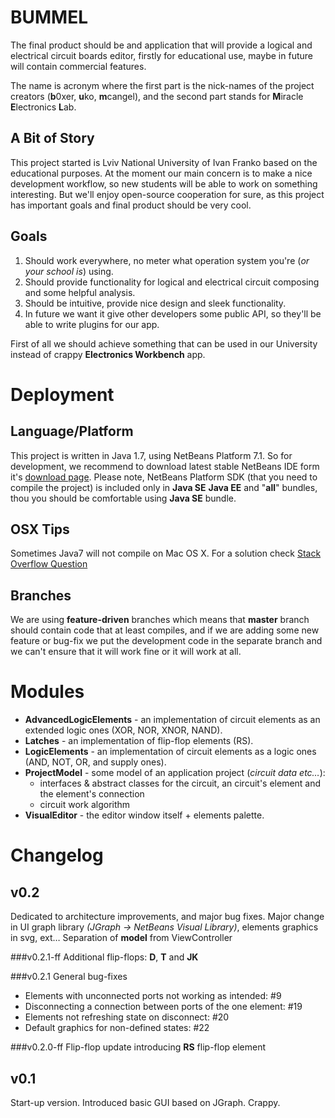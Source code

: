 BUMMEL
======

The final product should be and application that will provide a logical and electrical circuit boards editor, firstly for educational use, maybe in future will contain commercial features.

The name is acronym where the first part is the nick-names of the project creators (**b**0xer, **u**ko, **m**cangel), and the second part stands for **M**iracle **E**lectronics **L**ab.

A Bit of Story
--------------

This project started is Lviv National University of Ivan Franko based on the educational purposes. At the moment our main concern is to make a nice development workflow, so new students will be able to work on something interesting. But we'll enjoy open-source cooperation for sure, as this project has important goals and final product should be very cool.

Goals
-----

  1. Should work everywhere, no meter what operation system you're (*or your school is*) using.
  2. Should provide functionality for logical and electrical circuit composing and some helpful analysis.
  3. Should be intuitive, provide nice design and sleek functionality.
  4. In future we want it give other developers some public API, so they'll be able to write plugins for our app.

First of all we should achieve something that can be used in our University instead of crappy **Electronics Workbench** app.


Deployment
==========

Language/Platform
-----------------

This project is written in Java 1.7, using NetBeans Platform 7.1. So for development, we recommend to download latest stable NetBeans IDE form it's [download page](http://netbeans.org/downloads/index.html). Please note, NetBeans Platform SDK (that you need to compile the project) is included only in **Java SE** **Java EE** and "**all**" bundles, thou you should be comfortable using **Java SE** bundle.

OSX Tips
--------
Sometimes Java7 will not compile on Mac OS X. For a solution check [Stack Overflow Question](http://stackoverflow.com/questions/9290848/how-to-set-a-java-compiler-in-netbeans)

Branches
--------

We are using **feature-driven** branches which means that **master** branch should contain code that at least compiles, and if we are adding some new feature or bug-fix we put the development code in the separate branch and we can't ensure that it will work fine or it will work at all.

Modules
=======

  * **AdvancedLogicElements** - an implementation of circuit elements as an extended logic ones (XOR, NOR, XNOR, NAND).
  * **Latches** - an implementation of flip-flop elements (RS).
  * **LogicElements** - an implementation of circuit elements as a logic ones (AND, NOT, OR, and supply ones).
  * **ProjectModel** - some model of an application project (*circuit data etc…*):
    * interfaces & abstract classes for the circuit, an circuit's element and the element's connection
    * circuit work algorithm
  * **VisualEditor** - the editor window itself + elements palette.


Changelog
=========

v0.2
----
Dedicated to architecture improvements, and major bug fixes.
Major change in UI graph library _(JGraph -> NetBeans Visual Library)_, elements graphics in svg, ext…
Separation of **model** from ViewController

###v0.2.1-ff
Additional flip-flops: **D**, **T** and **JK**

###v0.2.1
General bug-fixes

  * Elements with unconnected ports not working as intended: #9
  * Disconnecting a connection between ports of the one element: #19
  * Elements not refreshing state on disconnect: #20
  * Default graphics for non-defined states: #22

###v0.2.0-ff
Flip-flop update introducing **RS** flip-flop element

v0.1
----
Start-up version. Introduced basic GUI based on JGraph. Crappy.
